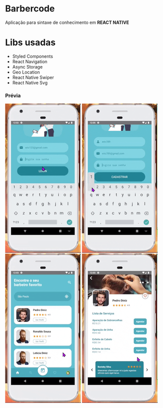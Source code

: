 # Barbercode
Aplicação para sintaxe de conhecimento em <strong>REACT NATIVE </strong>

# Libs usadas

<ul>
  <li>Styled Components</li>
  <li>React Navigation</li>
  <li>Async Storage</li>
  <li>Geo Location</li>
  <li>React Native Swiper</li>
  <li>React Native Svg</li>
</ul>


<h3>Prévia</h3>

![Previa](https://github.com/ericmartinsm/barbercode/blob/main/app/src/gifs/a1.gif)
![Previa](https://github.com/ericmartinsm/barbercode/blob/main/app/src/gifs/a2.gif)
![Previa](https://github.com/ericmartinsm/barbercode/blob/main/app/src/gifs/a3.gif)
![Previa](https://github.com/ericmartinsm/barbercode/blob/main/app/src/gifs/a4.gif)




